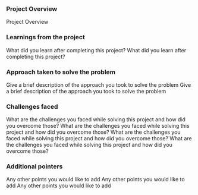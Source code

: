 ### Project Overview

 Project Overview


### Learnings from the project

 What did you learn after completing this project? What did you learn after completing this project?


### Approach taken to solve the problem

 Give a brief description of the approach you took to solve the problem Give a brief description of the approach you took to solve the problem


### Challenges faced

 What are the challenges you faced while solving this project and how did you overcome those? What are the challenges you faced while solving this project and how did you overcome those? What are the challenges you faced while solving this project and how did you overcome those? What are the challenges you faced while solving this project and how did you overcome those?


### Additional pointers

 Any other points you would like to add Any other points you would like to add Any other points you would like to add


